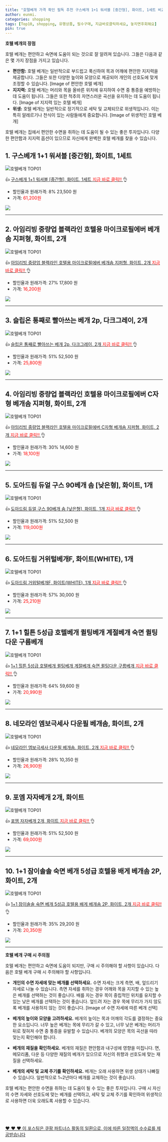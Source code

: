 ```yaml
---
title: "호텔베개 가격 확인 필독 추천 구스베개 1+1 워셔블 [중간형], 화이트, 1세트 비교 장점 구매가이드"
author: eunmi.
categories: shopping
tags: [Top10, shopping, 유행상품, 필수구매, 지금바로클릭하세요, 놓치면후회해요]
pin: true
---
```

**호텔 베개의 장점**

호텔 베개는 편안하고 숙면에 도움이 되는 것으로 잘 알려져 있습니다. 그들은 다음과 같은 몇 가지 장점을 가지고 있습니다.

* **편안함:** 호텔 베개는 일반적으로 부드럽고 푹신하여 목과 어깨에 편안한 지지력을 제공합니다. 그들은 또한 다양한 높이와 모양으로 제공되어 개인의 선호도에 맞게 조정할 수 있습니다.
[Image of 편안한 호텔 베개]
* **지지력:** 호텔 베개는 머리와 목을 올바른 위치에 유지하여 수면 중 통증을 예방하는 데 도움이 됩니다. 그들은 또한 척추의 자연스러운 곡선을 유지하는 데 도움이 됩니다.
[Image of 지지력 있는 호텔 베개]
* **위생:** 호텔 베개는 일반적으로 정기적으로 세탁 및 교체되므로 위생적입니다. 이는 특히 알레르기나 천식이 있는 사람들에게 중요합니다.
[Image of 위생적인 호텔 베개]

호텔 베개는 집에서 편안한 수면을 취하는 데 도움이 될 수 있는 좋은 투자입니다. 다양한 편안함과 지지력 옵션이 있으므로 자신에게 완벽한 호텔 베개를 찾을 수 있습니다.

   

## 1. 구스베개 1+1 워셔블 [중간형], 화이트, 1세트

![호텔베개 TOP01](https://thumbnail6.coupangcdn.com/thumbnails/remote/230x230ex/image/vendor_inventory/d318/1a8c42919da5cb0945cbde9838df1b3f37f423f2f962f04b9ee6685fe870.jpg)


👍 [구스베개 1+1 워셔블 [중간형], 화이트, 1세트 <font color=red> 지금 바로 클릭!! </font> ](https://link.coupang.com/re/AFFSDP?lptag=AF3617701&subid=GithubCoopas&pageKey=6413434875&traceid=V0-153&itemId=13764146192&vendorItemId=81014780223) 👌 


- 할인율과 원래가격: 8%  23,500   원
- 가격: <span style='color:red'>61,200원</span>

[![](/discount_price.png)](https://link.coupang.com/re/AFFSDP?lptag=AF3617701&subid=GithubCoopas&pageKey=6413434875&traceid=V0-153&itemId=13764146192&vendorItemId=81014780223)

---


   

## 2. 아임리빙 중량업 블랙라인 호텔용 마이크로필에버 베개솜 지퍼형, 화이트, 2개

![호텔베개 TOP01](https://thumbnail6.coupangcdn.com/thumbnails/remote/230x230ex/image/retail/images/67278057482924-823f38f1-67ad-4d6a-aa62-b3b8ae1f2b4f.jpg)


👍 [아임리빙 중량업 블랙라인 호텔용 마이크로필에버 베개솜 지퍼형, 화이트, 2개 <font color=red> 지금 바로 클릭!! </font> ](https://link.coupang.com/re/AFFSDP?lptag=AF3617701&subid=GithubCoopas&pageKey=184617159&traceid=V0-153&itemId=528333767&vendorItemId=4374500762) 👌 


- 할인율과 원래가격: 27%  17,800   원
- 가격: <span style='color:red'>16,200원</span>

[![](/discount_price.png)](https://link.coupang.com/re/AFFSDP?lptag=AF3617701&subid=GithubCoopas&pageKey=184617159&traceid=V0-153&itemId=528333767&vendorItemId=4374500762)

---


   

## 3. 슬립온 통째로 빨아쓰는 베개 2p, 다크그레이, 2개

![호텔베개 TOP01](https://thumbnail8.coupangcdn.com/thumbnails/remote/230x230ex/image/retail/images/2021/04/05/16/7/b6dd7559-f801-4d58-9dff-833a2930b7e9.jpg)


👍 [슬립온 통째로 빨아쓰는 베개 2p, 다크그레이, 2개 <font color=red> 지금 바로 클릭!! </font> ](https://link.coupang.com/re/AFFSDP?lptag=AF3617701&subid=GithubCoopas&pageKey=5296235808&traceid=V0-153&itemId=7633847076&vendorItemId=74924712608) 👌 


- 할인율과 원래가격: 51%  52,500   원
- 가격: <span style='color:red'>25,800원</span>

[![](/discount_price.png)](https://link.coupang.com/re/AFFSDP?lptag=AF3617701&subid=GithubCoopas&pageKey=5296235808&traceid=V0-153&itemId=7633847076&vendorItemId=74924712608)

---


   

## 4. 아임리빙 중량업 블랙라인 호텔용 마이크로필에버 C자형 베개솜 지퍼형, 화이트, 2개

![호텔베개 TOP01](https://thumbnail6.coupangcdn.com/thumbnails/remote/230x230ex/image/product/image/vendoritem/2019/06/28/4383668135/e72b4d82-8669-4e1d-b975-6f7cf90541a8.jpg)


👍 [아임리빙 중량업 블랙라인 호텔용 마이크로필에버 C자형 베개솜 지퍼형, 화이트, 2개 <font color=red> 지금 바로 클릭!! </font> ](https://link.coupang.com/re/AFFSDP?lptag=AF3617701&subid=GithubCoopas&pageKey=185735575&traceid=V0-153&itemId=531090208&vendorItemId=4383668135) 👌 


- 할인율과 원래가격: 30%  14,600   원
- 가격: <span style='color:red'>18,100원</span>

[![](/discount_price.png)](https://link.coupang.com/re/AFFSDP?lptag=AF3617701&subid=GithubCoopas&pageKey=185735575&traceid=V0-153&itemId=531090208&vendorItemId=4383668135)

---


   

## 5. 도아드림 듀얼 구스 90베개 솜 [낮은형], 화이트, 1개

![호텔베개 TOP01](https://thumbnail7.coupangcdn.com/thumbnails/remote/230x230ex/image/vendor_inventory/39d2/f6a7e3f35aa5570f454c96fe498b716fcc0c6d2be324a19a08c9715c10bd.jpg)


👍 [도아드림 듀얼 구스 90베개 솜 [낮은형], 화이트, 1개 <font color=red> 지금 바로 클릭!! </font> ](https://link.coupang.com/re/AFFSDP?lptag=AF3617701&subid=GithubCoopas&pageKey=6348951330&traceid=V0-153&itemId=13351216074&vendorItemId=85059453877) 👌 


- 할인율과 원래가격: 51%  52,500   원
- 가격: <span style='color:red'>119,000원</span>

[![](/discount_price.png)](https://link.coupang.com/re/AFFSDP?lptag=AF3617701&subid=GithubCoopas&pageKey=6348951330&traceid=V0-153&itemId=13351216074&vendorItemId=85059453877)

---


   

## 6. 도아드림 거위털베개F, 화이트(WHITE), 1개

![호텔베개 TOP01](https://thumbnail9.coupangcdn.com/thumbnails/remote/230x230ex/image/vendor_inventory/e8db/33f66e9bbf39d88b5f2d9896d7dbfaf86e85eb51c46d775d9751ef5225c4.jpeg)


👍 [도아드림 거위털베개F, 화이트(WHITE), 1개 <font color=red> 지금 바로 클릭!! </font> ](https://link.coupang.com/re/AFFSDP?lptag=AF3617701&subid=GithubCoopas&pageKey=7204881413&traceid=V0-153&itemId=18219304909&vendorItemId=85367063099) 👌 


- 할인율과 원래가격: 57%  30,000   원
- 가격: <span style='color:red'>25,210원</span>

[![](/discount_price.png)](https://link.coupang.com/re/AFFSDP?lptag=AF3617701&subid=GithubCoopas&pageKey=7204881413&traceid=V0-153&itemId=18219304909&vendorItemId=85367063099)

---


   

## 7. 1+1 힐튼 5성급 호텔베개 퀼팅베개 계절베개 숙면 퀼팅다운 구름베개

![호텔베개 TOP01](https://thumbnail6.coupangcdn.com/thumbnails/remote/230x230ex/image/vendor_inventory/842d/66279c1c515521bef853d6037ced973ebe3a149315fb6dfef0075a911c31.png)


👍 [1+1 힐튼 5성급 호텔베개 퀼팅베개 계절베개 숙면 퀼팅다운 구름베개 <font color=red> 지금 바로 클릭!! </font> ](https://link.coupang.com/re/AFFSDP?lptag=AF3617701&subid=GithubCoopas&pageKey=7257320426&traceid=V0-153&itemId=18476199931&vendorItemId=86906978378) 👌 


- 할인율과 원래가격: 64%  59,600   원
- 가격: <span style='color:red'>20,990원</span>

[![](/discount_price.png)](https://link.coupang.com/re/AFFSDP?lptag=AF3617701&subid=GithubCoopas&pageKey=7257320426&traceid=V0-153&itemId=18476199931&vendorItemId=86906978378)

---


   

## 8. 네모라인 엠보극세사 다운필 베개솜, 화이트, 2개

![호텔베개 TOP01](https://thumbnail10.coupangcdn.com/thumbnails/remote/230x230ex/image/retail/images/9288815480802279-b9e4cb28-d764-45b9-bea7-e4f875e793fc.jpg)


👍 [네모라인 엠보극세사 다운필 베개솜, 화이트, 2개 <font color=red> 지금 바로 클릭!! </font> ](https://link.coupang.com/re/AFFSDP?lptag=AF3617701&subid=GithubCoopas&pageKey=1294591254&traceid=V0-153&itemId=2306749857&vendorItemId=70303614150) 👌 


- 할인율과 원래가격: 28%  10,350   원
- 가격: <span style='color:red'>26,900원</span>

[![](/discount_price.png)](https://link.coupang.com/re/AFFSDP?lptag=AF3617701&subid=GithubCoopas&pageKey=1294591254&traceid=V0-153&itemId=2306749857&vendorItemId=70303614150)

---


   

## 9. 포엠 자자베개 2개, 화이트

![호텔베개 TOP01](https://thumbnail10.coupangcdn.com/thumbnails/remote/230x230ex/image/retail/images/2462734294464904-4b72d115-c551-4aac-81b4-2943d18c044b.jpg)


👍 [포엠 자자베개 2개, 화이트 <font color=red> 지금 바로 클릭!! </font> ](https://link.coupang.com/re/AFFSDP?lptag=AF3617701&subid=GithubCoopas&pageKey=7109591042&traceid=V0-153&itemId=17769430797&vendorItemId=84933644498) 👌 


- 할인율과 원래가격: 51%  52,500   원
- 가격: <span style='color:red'>69,000원</span>

[![](/discount_price.png)](https://link.coupang.com/re/AFFSDP?lptag=AF3617701&subid=GithubCoopas&pageKey=7109591042&traceid=V0-153&itemId=17769430797&vendorItemId=84933644498)

---


   

## 10. 1+1 잠이솔솔 숙면 베개 5성급 호텔용 배게 베개솜 2P, 화이트, 2개

![호텔베개 TOP01](https://thumbnail9.coupangcdn.com/thumbnails/remote/230x230ex/image/vendor_inventory/ae1b/7105235a270115c81f1d0e0f706fa5b0b5bcce21acb1ff72024c308491c9.jpg)


👍 [1+1 잠이솔솔 숙면 베개 5성급 호텔용 배게 베개솜 2P, 화이트, 2개 <font color=red> 지금 바로 클릭!! </font> ](https://link.coupang.com/re/AFFSDP?lptag=AF3617701&subid=GithubCoopas&pageKey=7565837915&traceid=V0-153&itemId=19942639812&vendorItemId=86648071899) 👌 


- 할인율과 원래가격: 35%  29,200   원
- 가격: <span style='color:red'>20,350원</span>

[![](/discount_price.png)](https://link.coupang.com/re/AFFSDP?lptag=AF3617701&subid=GithubCoopas&pageKey=7565837915&traceid=V0-153&itemId=19942639812&vendorItemId=86648071899)

---
**호텔 베개 구매 시 주의점**

호텔 베개는 편안하고 숙면에 도움이 되지만, 구매 시 주의해야 할 사항이 있습니다. 다음은 호텔 베개 구매 시 주의해야 할 사항입니다.

* **개인의 수면 자세에 맞는 베개를 선택하세요.** 수면 자세는 크게 측면, 배, 엎드리기 자세로 나눌 수 있습니다. 측면 자세를 취하는 경우 어깨와 목을 지지할 수 있는 높은 베개를 선택하는 것이 좋습니다. 배를 자는 경우 목이 중립적인 위치를 유지할 수 있는 낮은 베개를 선택하는 것이 좋습니다. 엎드려 자는 경우 목에 무리가 가지 않도록 베개를 사용하지 않는 것이 좋습니다.
[Image of 수면 자세에 따른 베개 선택]

* **베개의 높이와 모양을 고려하세요.** 베개의 높이는 목과 어깨의 각도를 결정하는 중요한 요소입니다. 너무 높은 베개는 목에 무리가 갈 수 있고, 너무 낮은 베개는 머리가 뒤로 젖혀져 수면 중 통증을 유발할 수 있습니다. 베개의 모양은 목의 곡선을 따라 맞는지 확인해야 합니다.

* **베개의 재질을 확인하세요.** 베개의 재질은 편안함과 내구성에 영향을 미칩니다. 면, 메모리폼, 다운 등 다양한 재질의 베개가 있으므로 자신의 취향과 선호도에 맞는 재질을 선택하세요.

* **베개의 세탁 및 교체 주기를 확인하세요.** 베개는 오래 사용하면 위생 상태가 나빠질 수 있습니다. 일반적으로 1~2년마다 베개를 교체하는 것이 좋습니다.

호텔 베개는 편안한 수면을 취하는 데 도움이 될 수 있는 좋은 투자입니다. 구매 시 자신의 수면 자세와 선호도에 맞는 베개를 선택하고, 세탁 및 교체 주기를 확인하여 위생적으로 사용하면 더욱 오래도록 사용할 수 있습니다.<br><br><br><br><br> [ ❤ ❤ ❤ 이 포스팅은 쿠팡 파트너스 활동의 일환으로, 이에 따른 일정액의 수수료를 제공받습니다](https://link.coupang.com/a/bcEFyh)